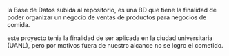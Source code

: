 la Base de Datos subida al repositorio, es una BD que tiene la finalidad de poder
organizar un negocio de ventas de productos para negocios de comida.


este proyecto tenia la finalidad de ser aplicada en la ciudad universitaria (UANL), pero por motivos
fuera de nuestro alcance no se logro el cometido.
